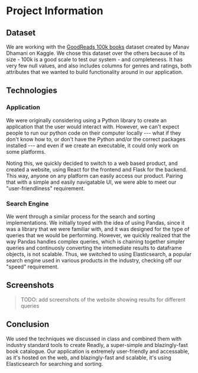 # Project Information

## Dataset
We are working with the [GoodReads 100k books](https://www.kaggle.com/datasets/mdhamani/goodreads-books-100k) dataset
created by Manav Dhamani on Kaggle. We chose this dataset over the others because of its size - 100k is a good
scale to test our system - and completeness. It has very few null values, and also includes columns for genres
and ratings, both attributes that we wanted to build functionality around in our application.

## Technologies

### Application
We were originally considering using a Python library to create an application that the user would interact with.
However, we can't expect people to run our python code on their computer locally --- what if they don't know how to,
or don't have the Python and/or the correct packages installed --- and even if we create an executable, it could
only work on some platforms.

Noting this, we quickly decided to switch to a web based product, and created a website, using React for the frontend
and Flask for the backend. This way, anyone on any platform can easily access our product.
Pairing that with a simple and easily navigatable UI, we were able to meet our "user-friendliness" requirement.

### Search Engine
We went through a similar process for the search and sorting implementations. We initially toyed with the idea
of using Pandas, since it was a library that we were familiar with, and it was designed for the type of queries
that we would be performing. However, we quickly realized that the way Pandas handles complex queries, which
is chaining together simpler queries and continuosly converting the intemediate results to dataframe objects,
is not scalable. Thus, we switched to using Elasticsearch, a popular search engine used in various products
in the industry, checking off our "speed" requirement.

## Screenshots
> TODO: add screenshots of the website showing results for different queries

## Conclusion
We used the techniques we discussed in class and combined them with industry standard tools to create Readly,
a super-simple and blazingly-fast book catalogue. Our application is extremely user-friendly and accessable, as
it's hosted on the web, and blazingly-fast and scalable, it's using Elasticsearch for searching and sorting.

